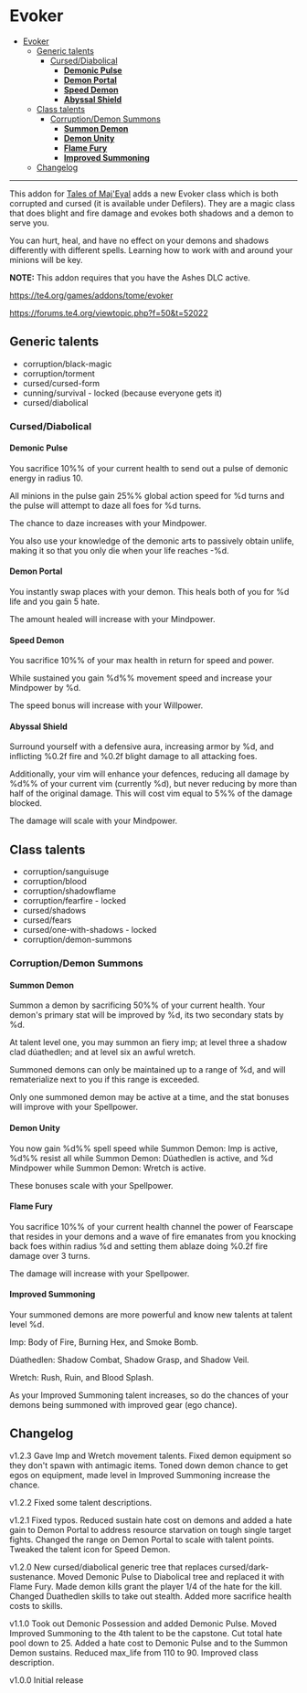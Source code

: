 # Evoker

- [Evoker](#evoker)
  - [Generic talents](#generic-talents)
    - [Cursed/Diabolical](#curseddiabolical)
      - [__Demonic Pulse__](#demonic-pulse)
      - [__Demon Portal__](#demon-portal)
      - [__Speed Demon__](#speed-demon)
      - [__Abyssal Shield__](#abyssal-shield)
  - [Class talents](#class-talents)
    - [Corruption/Demon Summons](#corruptiondemon-summons)
      - [__Summon Demon__](#summon-demon)
      - [__Demon Unity__](#demon-unity)
      - [__Flame Fury__](#flame-fury)
      - [__Improved Summoning__](#improved-summoning)
  - [Changelog](#changelog)

---

This addon for [Tales of Maj'Eyal](https://te4.org/) adds a new Evoker class which is both corrupted and cursed (it is available under Defilers). They are a magic class that does blight and fire damage and evokes both shadows and a demon to serve you.

You can hurt, heal, and have no effect on your demons and shadows differently with different spells. Learning how to work with and around your minions will be key.

__NOTE:__ This addon requires that you have the Ashes DLC active.

<https://te4.org/games/addons/tome/evoker>

<https://forums.te4.org/viewtopic.php?f=50&t=52022>

## Generic talents

- corruption/black-magic
- corruption/torment
- cursed/cursed-form
- cunning/survival - locked (because everyone gets it)
- cursed/diabolical

### Cursed/Diabolical

#### __Demonic Pulse__

You sacrifice 10%% of your current health to send out a pulse of demonic energy in radius 10.

All minions in the pulse gain 25%% global action speed for %d turns and the pulse will attempt to daze all foes for %d turns.

The chance to daze increases with your Mindpower.

You also use your knowledge of the demonic arts to passively obtain unlife, making it so that you only die when your life reaches -%d.

#### __Demon Portal__

You instantly swap places with your demon. This heals both of you for %d life and you gain 5 hate.

The amount healed will increase with your Mindpower.

#### __Speed Demon__

You sacrifice 10%% of your max health in return for speed and power.

While sustained you gain %d%% movement speed and increase your Mindpower by %d.

The speed bonus will increase with your Willpower.

#### __Abyssal Shield__

Surround yourself with a defensive aura, increasing armor by %d, and inflicting %0.2f fire and %0.2f blight damage to all attacking foes.

Additionally, your vim will enhance your defences, reducing all damage by %d%% of your current vim (currently %d), but never reducing by more than half of the original damage. This will cost vim equal to 5%% of the damage blocked.

The damage will scale with your Mindpower.

## Class talents

- corruption/sanguisuge
- corruption/blood
- corruption/shadowflame
- corruption/fearfire - locked
- cursed/shadows
- cursed/fears
- cursed/one-with-shadows - locked
- corruption/demon-summons

### Corruption/Demon Summons

#### __Summon Demon__

Summon a demon by sacrificing 50%% of your current health. Your demon's primary stat will be improved by %d, its two secondary stats by %d.

At talent level one, you may summon an fiery imp; at level three a shadow clad dúathedlen; and at level six an awful wretch.

Summoned demons can only be maintained up to a range of %d, and will rematerialize next to you if this range is exceeded.

Only one summoned demon may be active at a time, and the stat bonuses will improve with your Spellpower.

#### __Demon Unity__

You now gain %d%% spell speed while Summon Demon: Imp is active, %d%% resist all while Summon Demon: Dúathedlen is active, and %d Mindpower while Summon Demon: Wretch is active.

These bonuses scale with your Spellpower.

#### __Flame Fury__

You sacrifice 10%% of your current health channel the power of Fearscape that resides in your demons and a wave of fire emanates from you knocking back foes within radius %d and setting them ablaze doing %0.2f fire damage over 3 turns.

The damage will increase with your Spellpower.

#### __Improved Summoning__

Your summoned demons are more powerful and know new talents at talent level %d.

Imp: Body of Fire, Burning Hex, and Smoke Bomb.

Dúathedlen: Shadow Combat, Shadow Grasp, and Shadow Veil.

Wretch: Rush, Ruin, and Blood Splash.

As your Improved Summoning talent increases, so do the chances of your demons being summoned with improved gear (ego chance).

## Changelog

v1.2.3
Gave Imp and Wretch movement talents.
Fixed demon equipment so they don't spawn with antimagic items.
Toned down demon chance to get egos on equipment, made level in Improved Summoning increase the chance.

v1.2.2
Fixed some talent descriptions.

v1.2.1
Fixed typos.
Reduced sustain hate cost on demons and added a hate gain to Demon Portal to address resource starvation on tough single target fights.
Changed the range on Demon Portal to scale with talent points.
Tweaked the talent icon for Speed Demon.

v1.2.0
New cursed/diabolical generic tree that replaces cursed/dark-sustenance.
Moved Demonic Pulse to Diabolical tree and replaced it with Flame Fury.
Made demon kills grant the player 1/4 of the hate for the kill.
Changed Duathedlen skills to take out stealth.
Added more sacrifice health costs to skills.

v1.1.0
Took out Demonic Possession and added Demonic Pulse. Moved Improved Summoning to the 4th talent to be the capstone.
Cut total hate pool down to 25. Added a hate cost to Demonic Pulse and to the Summon Demon sustains.
Reduced max_life from 110 to 90.
Improved class description.

v1.0.0
Initial release

